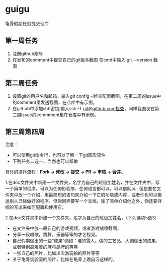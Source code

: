 # guigu
龟骨假期任务提交仓库
## 第一周任务
1. 注册github账号
2. 在发布的comment中提交自己的git版本截图
   在cmd中输入 git --version
   截图


## 第二周任务
1. 设置git的用户名和邮箱，输入git config -l检查配置截图，在第二周的issue中的comment里发送截图，在仓库中有示例。
2. 在github中添加shh密钥,输入ssh -T git@github.com检查，同样截图发在第二周issue的commment里在仓库中有示例。


## 第三周第四周

注意：

- 可以使用git命令行，也可以了解一下git图形软件
- 下列任务二选一，当然也可以都做



 具体的操作流程：**Fork -> 修改 -> 提交 -> PR -> 审核 -> 合并**。



1.在doc文件夹中新建一个文件夹，名字为自己的班级加姓名，并在文件夹中，写一个简单的程序，可以为任何形程序，任何语言都可以，可以借助ai，但是要在文件夹中放一个介绍，用最简短的语句来介绍一下它的功能或内容，或者你也可以搬运别人已经做好的程序，但你同样要写一个文档，除了简单介绍他之外，你还要详细的写出来如何配置和使用它。

2.在doc文件夹中新建一个文件夹，名字为自己的班级加姓名，（下列选项5选3）

- 在文件夹中放一段自己的游戏视频，或者游戏战绩截图，
- 分享一段唱歌，跳舞，乐器等等的才艺视频。
- 自己假期做出的一些“成果”例如：堆的雪人，做的工艺品，大创做出的成果，或者特别高难度的麻将胡牌的等等
- 一张自己的照片，比如出去游玩拍的照片等等
- 关于龟骨实验室的照片，比如在龟骨上晚自习这样的。
